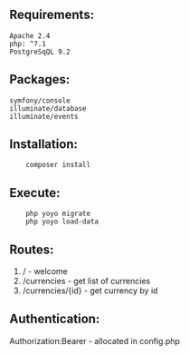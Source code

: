 ## Requirements:
    Apache 2.4
    php: ^7.1
    PostgreSqQL 9.2

## Packages:
    symfony/console
    illuminate/database
    illuminate/events

## Installation:
```shell
    composer install
```

## Execute:
```shell
    php yoyo migrate
    php yoyo load-data
```

## Routes:
1. / - welcome
2. /currencies - get list of currencies
3. /currencies/{id} - get currency by id

## Authentication:
Authorization:Bearer <token>
<token> - allocated in config.php